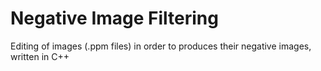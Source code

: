 # Negative Image Filtering

Editing of images (.ppm files) in order to produces their negative images, written in C++
